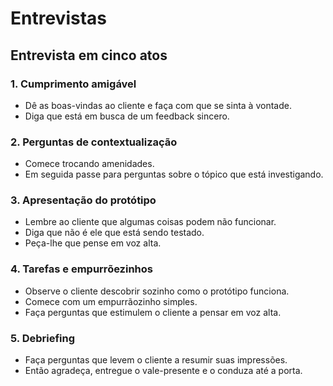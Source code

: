 # Entrevistas

## Entrevista em cinco atos
### 1. Cumprimento amigável
- Dê as boas-vindas ao cliente e faça com que se sinta à vontade.
- Diga que está em busca de um feedback sincero.

### 2. Perguntas de contextualização
- Comece trocando amenidades.
- Em seguida passe para perguntas sobre o tópico que está investigando.

### 3. Apresentação do protótipo
- Lembre ao cliente que algumas coisas podem não funcionar.
- Diga que não é ele que está sendo testado.
- Peça-lhe que pense em voz alta.

### 4. Tarefas e empurrõezinhos
- Observe o cliente descobrir sozinho como o protótipo funciona.
- Comece com um empurrãozinho simples.
- Faça perguntas que estimulem o cliente a pensar em voz alta.

### 5. Debriefing
- Faça perguntas que levem o cliente a resumir suas impressões.
- Então agradeça, entregue o vale-presente e o conduza até a porta.
